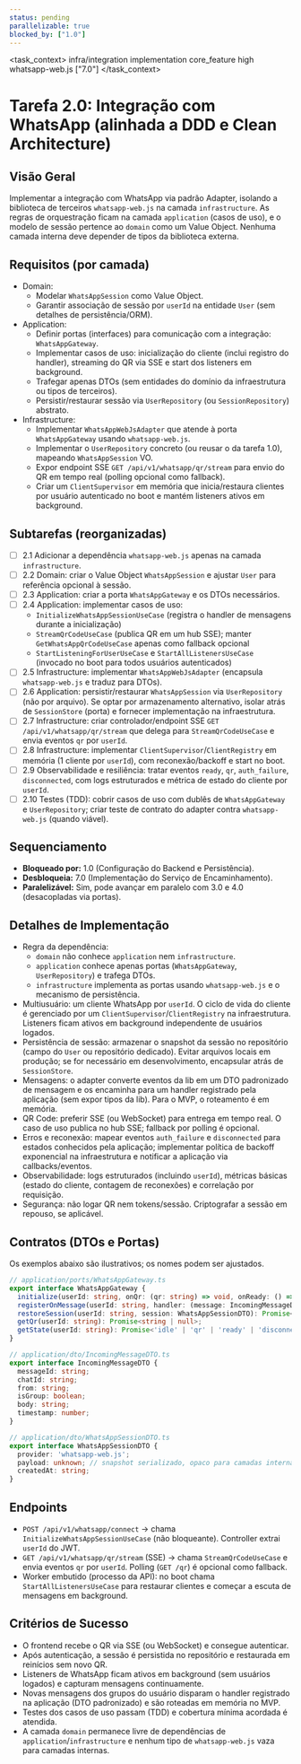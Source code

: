 ```yaml
---
status: pending
parallelizable: true
blocked_by: ["1.0"]
---
```


<task_context>
<domain>infra/integration</domain>
<type>implementation</type>
<scope>core_feature</scope>
<complexity>high</complexity>
<dependencies>whatsapp-web.js</dependencies>
<unblocks>["7.0"]</unblocks>
</task_context>

# Tarefa 2.0: Integração com WhatsApp (alinhada a DDD e Clean Architecture)

## Visão Geral
Implementar a integração com WhatsApp via padrão Adapter, isolando a biblioteca de terceiros `whatsapp-web.js` na camada `infrastructure`. As regras de orquestração ficam na camada `application` (casos de uso), e o modelo de sessão pertence ao `domain` como um Value Object. Nenhuma camada interna deve depender de tipos da biblioteca externa.

## Requisitos (por camada)
- Domain:
  - Modelar `WhatsAppSession` como Value Object.
  - Garantir associação de sessão por `userId` na entidade `User` (sem detalhes de persistência/ORM).
- Application:
  - Definir portas (interfaces) para comunicação com a integração: `WhatsAppGateway`.
  - Implementar casos de uso: inicialização do cliente (inclui registro do handler), streaming do QR via SSE e start dos listeners em background.
  - Trafegar apenas DTOs (sem entidades do domínio da infraestrutura ou tipos de terceiros).
  - Persistir/restaurar sessão via `UserRepository` (ou `SessionRepository`) abstrato.
- Infrastructure:
  - Implementar `WhatsAppWebJsAdapter` que atende à porta `WhatsAppGateway` usando `whatsapp-web.js`.
  - Implementar o `UserRepository` concreto (ou reusar o da tarefa 1.0), mapeando `WhatsAppSession` VO.
  - Expor endpoint SSE `GET /api/v1/whatsapp/qr/stream` para envio do QR em tempo real (polling opcional como fallback).
  - Criar um `ClientSupervisor` em memória que inicia/restaura clientes por usuário autenticado no boot e mantém listeners ativos em background.

## Subtarefas (reorganizadas)
- [ ] 2.1 Adicionar a dependência `whatsapp-web.js` apenas na camada `infrastructure`.
- [ ] 2.2 Domain: criar o Value Object `WhatsAppSession` e ajustar `User` para referência opcional à sessão.
- [ ] 2.3 Application: criar a porta `WhatsAppGateway` e os DTOs necessários.
- [ ] 2.4 Application: implementar casos de uso:
  - `InitializeWhatsAppSessionUseCase` (registra o handler de mensagens durante a inicialização)
  - `StreamQrCodeUseCase` (publica QR em um hub SSE); manter `GetWhatsAppQrCodeUseCase` apenas como fallback opcional
  - `StartListeningForUserUseCase` e `StartAllListenersUseCase` (invocado no boot para todos usuários autenticados)
- [ ] 2.5 Infrastructure: implementar `WhatsAppWebJsAdapter` (encapsula `whatsapp-web.js` e traduz para DTOs).
- [ ] 2.6 Application: persistir/restaurar `WhatsAppSession` via `UserRepository` (não por arquivo). Se optar por armazenamento alternativo, isolar atrás de `SessionStore` (porta) e fornecer implementação na infraestrutura.
- [ ] 2.7 Infrastructure: criar controlador/endpoint SSE `GET /api/v1/whatsapp/qr/stream` que delega para `StreamQrCodeUseCase` e envia eventos `qr` por `userId`.
- [ ] 2.8 Infrastructure: implementar `ClientSupervisor`/`ClientRegistry` em memória (1 cliente por `userId`), com reconexão/backoff e start no boot.
- [ ] 2.9 Observabilidade e resiliência: tratar eventos `ready`, `qr`, `auth_failure`, `disconnected`, com logs estruturados e métrica de estado do cliente por `userId`.
- [ ] 2.10 Testes (TDD): cobrir casos de uso com dublês de `WhatsAppGateway` e `UserRepository`; criar teste de contrato do adapter contra `whatsapp-web.js` (quando viável).

## Sequenciamento
- **Bloqueado por:** 1.0 (Configuração do Backend e Persistência).
- **Desbloqueia:** 7.0 (Implementação do Serviço de Encaminhamento).
- **Paralelizável:** Sim, pode avançar em paralelo com 3.0 e 4.0 (desacopladas via portas).

## Detalhes de Implementação
- Regra da dependência:
  - `domain` não conhece `application` nem `infrastructure`.
  - `application` conhece apenas portas (`WhatsAppGateway`, `UserRepository`) e trafega DTOs.
  - `infrastructure` implementa as portas usando `whatsapp-web.js` e o mecanismo de persistência.
- Multiusuário: um cliente WhatsApp por `userId`. O ciclo de vida do cliente é gerenciado por um `ClientSupervisor`/`ClientRegistry` na infraestrutura. Listeners ficam ativos em background independente de usuários logados.
- Persistência de sessão: armazenar o snapshot da sessão no repositório (campo do `User` ou repositório dedicado). Evitar arquivos locais em produção; se for necessário em desenvolvimento, encapsular atrás de `SessionStore`.
- Mensagens: o adapter converte eventos da lib em um DTO padronizado de mensagem e os encaminha para um handler registrado pela aplicação (sem expor tipos da lib). Para o MVP, o roteamento é em memória.
- QR Code: preferir SSE (ou WebSocket) para entrega em tempo real. O caso de uso publica no hub SSE; fallback por polling é opcional.
- Erros e reconexão: mapear eventos `auth_failure` e `disconnected` para estados conhecidos pela aplicação; implementar política de backoff exponencial na infraestrutura e notificar a aplicação via callbacks/eventos.
- Observabilidade: logs estruturados (incluindo `userId`), métricas básicas (estado do cliente, contagem de reconexões) e correlação por requisição.
- Segurança: não logar QR nem tokens/sessão. Criptografar a sessão em repouso, se aplicável.

## Contratos (DTOs e Portas)
Os exemplos abaixo são ilustrativos; os nomes podem ser ajustados.

```ts
// application/ports/WhatsAppGateway.ts
export interface WhatsAppGateway {
  initialize(userId: string, onQr: (qr: string) => void, onReady: () => void): Promise<void>;
  registerOnMessage(userId: string, handler: (message: IncomingMessageDTO) => Promise<void>): void;
  restoreSession(userId: string, session: WhatsAppSessionDTO): Promise<void>;
  getQr(userId: string): Promise<string | null>;
  getState(userId: string): Promise<'idle' | 'qr' | 'ready' | 'disconnected' | 'auth_failure'>;
}

// application/dto/IncomingMessageDTO.ts
export interface IncomingMessageDTO {
  messageId: string;
  chatId: string;
  from: string;
  isGroup: boolean;
  body: string;
  timestamp: number;
}

// application/dto/WhatsAppSessionDTO.ts
export interface WhatsAppSessionDTO {
  provider: 'whatsapp-web.js';
  payload: unknown; // snapshot serializado, opaco para camadas internas
  createdAt: string;
}
```

## Endpoints
- `POST /api/v1/whatsapp/connect` → chama `InitializeWhatsAppSessionUseCase` (não bloqueante). Controller extrai `userId` do JWT.
- `GET /api/v1/whatsapp/qr/stream` (SSE) → chama `StreamQrCodeUseCase` e envia eventos `qr` por `userId`. Polling (`GET /qr`) é opcional como fallback.
- Worker embutido (processo da API): no boot chama `StartAllListenersUseCase` para restaurar clientes e começar a escuta de mensagens em background.

## Critérios de Sucesso
- O frontend recebe o QR via SSE (ou WebSocket) e consegue autenticar.
- Após autenticação, a sessão é persistida no repositório e restaurada em reinícios sem novo QR.
- Listeners de WhatsApp ficam ativos em background (sem usuários logados) e capturam mensagens continuamente.
- Novas mensagens dos grupos do usuário disparam o handler registrado na aplicação (DTO padronizado) e são roteadas em memória no MVP.
- Testes dos casos de uso passam (TDD) e cobertura mínima acordada é atendida.
- A camada `domain` permanece livre de dependências de `application`/`infrastructure` e nenhum tipo de `whatsapp-web.js` vaza para camadas internas.

